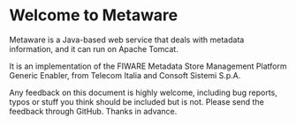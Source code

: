 # Welcome to Metaware
Metaware is a Java-based web service that deals with metadata information, and it can run on Apache Tomcat.

It is an implementation of the FIWARE Metadata Store Management Platform Generic Enabler, from Telecom Italia and Consoft Sistemi S.p.A.

Any feedback on this document is highly welcome, including bug reports, typos or stuff you think should be included but is not.
Please send the feedback through GitHub.
Thanks in advance.

